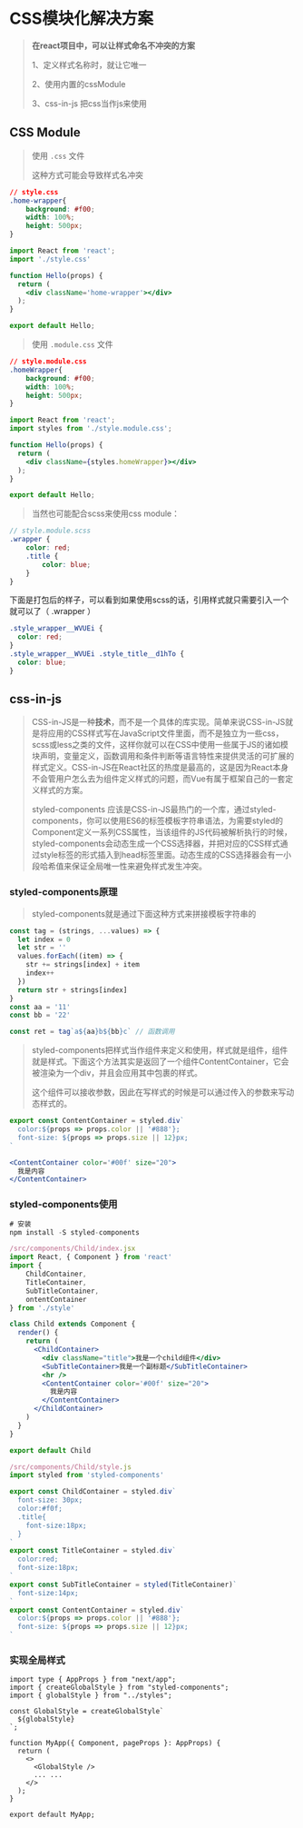 # CSS模块化解决方案

> **在react项目中，可以让样式命名不冲突的方案**
>
> 1、定义样式名称时，就让它唯一
>
> 2、使用内置的cssModule
>
> 3、css-in-js 把css当作js来使用

## CSS Module

> 使用 `.css` 文件
>
> 这种方式可能会导致样式名冲突

```css
// style.css
.home-wrapper{
	background: #f00;
	width: 100%;
	height: 500px;
}
```

```jsx
import React from 'react';
import './style.css'

function Hello(props) {
  return (
    <div className='home-wrapper'></div>
  );
}

export default Hello;
```

> 使用 `.module.css` 文件

```css
// style.module.css
.homeWrapper{
	background: #f00;
	width: 100%;
	height: 500px;
}
```

```jsx
import React from 'react';
import styles from './style.module.css';

function Hello(props) {
  return (
    <div className={styles.homeWrapper}></div>
  );
}

export default Hello;
```

> 当然也可能配合scss来使用css module：

```scss
// style.module.scss
.wrapper {
    color: red;
    .title {
        color: blue;
    }
}
```

下面是打包后的样子，可以看到如果使用scss的话，引用样式就只需要引入一个就可以了（ .wrapper ）

``` css
.style_wrapper__WVUEi {
  color: red;
}
.style_wrapper__WVUEi .style_title__d1hTo {
  color: blue;
}
```

## css-in-js

> CSS-in-JS是一种**技术**，而不是一个具体的库实现。简单来说CSS-in-JS就是将应用的CSS样式写在JavaScript文件里面，而不是独立为一些css，scss或less之类的文件，这样你就可以在CSS中使用一些属于JS的诸如模块声明，变量定义，函数调用和条件判断等语言特性来提供灵活的可扩展的样式定义。CSS-in-JS在React社区的热度是最高的，这是因为React本身不会管用户怎么去为组件定义样式的问题，而Vue有属于框架自己的一套定义样式的方案。
>
> styled-components 应该是CSS-in-JS最热门的一个库，通过styled-components，你可以使用ES6的标签模板字符串语法，为需要styled的Component定义一系列CSS属性，当该组件的JS代码被解析执行的时候，styled-components会动态生成一个CSS选择器，并把对应的CSS样式通过style标签的形式插入到head标签里面。动态生成的CSS选择器会有一小段哈希值来保证全局唯一性来避免样式发生冲突。

### **styled-components原理**

> styled-components就是通过下面这种方式来拼接模板字符串的

```js
const tag = (strings, ...values) => {
  let index = 0
  let str = ''
  values.forEach((item) => {
    str += strings[index] + item
    index++
  })
  return str + strings[index]
}
const aa = '11'
const bb = '22'

const ret = tag`a${aa}b${bb}c` // 函数调用
```

> styled-components把样式当作组件来定义和使用，样式就是组件，组件就是样式。下面这个方法其实是返回了一个组件ContentContainer，它会被渲染为一个div，并且会应用其中包裹的样式。
>
> 这个组件可以接收参数，因此在写样式的时候是可以通过传入的参数来写动态样式的。

```js
export const ContentContainer = styled.div`
  color:${props => props.color || '#888'};
  font-size: ${props => props.size || 12}px;
`
```

```jsx
<ContentContainer color='#00f' size="20">
  我是内容
</ContentContainer>
```

### **styled-components使用**

```js
# 安装
npm install -S styled-components
```

```jsx
/src/components/Child/index.jsx
import React, { Component } from 'react'
import { 
    ChildContainer, 
    TitleContainer, 
    SubTitleContainer, 
    ontentContainer 
} from './style'

class Child extends Component {
  render() {
    return (
      <ChildContainer>
        <div className="title">我是一个child组件</div>
        <SubTitleContainer>我是一个副标题</SubTitleContainer>
        <hr />
		<ContentContainer color='#00f' size="20">
		  我是内容
		</ContentContainer>
      </ChildContainer>
    )
  }
}

export default Child
```

```js
/src/components/Child/style.js
import styled from 'styled-components'

export const ChildContainer = styled.div`
  font-size: 30px;
  color:#f0f;
  .title{
    font-size:18px;
  }
`
export const TitleContainer = styled.div`
  color:red;
  font-size:18px;
`
export const SubTitleContainer = styled(TitleContainer)`
  font-size:14px;
`
export const ContentContainer = styled.div`
  color:${props => props.color || '#888'};
  font-size: ${props => props.size || 12}px;
`
```

### 实现全局样式

```tsx
import type { AppProps } from "next/app";
import { createGlobalStyle } from "styled-components";
import { globalStyle } from "../styles";

const GlobalStyle = createGlobalStyle`
  ${globalStyle}
`;

function MyApp({ Component, pageProps }: AppProps) {
  return (
    <>
      <GlobalStyle />
	  ... ...
    </>
  );
}

export default MyApp;
```

